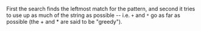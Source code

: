 First the search finds the leftmost match for the pattern, and second it tries to use up as much of the string as possible -- i.e. `+` and `*` go as far as possible (the + and * are said to be "greedy").
